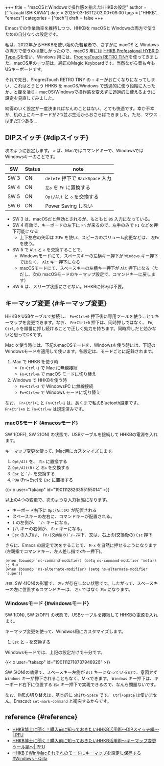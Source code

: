 +++
title = "macOSとWindowsで操作感を揃えたHHKBの設定"
author = ["Takaaki ISHIKAWA"]
date = 2025-03-16T12:03:00+09:00
tags = ["HHKB", "emacs"]
categories = ["tech"]
draft = false
+++

Emacsでの作業効率を維持しつつ、HHKBを macOSと Windowsの両方で使うための自分なりの設定です。  

私は、2022年からHHKBを使い始めた若輩者で、さすがに macOS と Windows の両方で使うのは厳しかったので、macOS 用には [HHKB Professional HYBRID Type-S](https://happyhackingkb.com/jp/products/hybrid%5Ftypes/)を使い、Windows 用には、[ProgresTouch RETRO TINY](https://pxaka.tokyo/blog/2020/1116-progrestouch-retro-tiny/)を使ってきました。macOS用の一つ前は、純正のMagic Keyboardです。当然ながら昔も今も USキーボードです。  

それで先日、ProgresTouch RETRO TINY の `↑` キーがお亡くなりになってしまい、これはとうとう HHKB を macOS/Windows で透過的に使う段階に入ったか、と腹を括り、macOS/Windowsで操作感を変えずに透過的に使えるように設定を見直してみました。  

納得のいく設定が一度決まればなんのことはない、とても快適です。幸か不幸か、机の上にキーボードが2つ並ぶ生活からおさらばできました。ただ、マウスはまだ2つある...  


## DIPスイッチ {#dipスイッチ}

次のように設定します。  `◇` は、Macではコマンドキーで、WindowsではWindowsキーのことです。  

| SW   | Status | note                        |
|------|--------|-----------------------------|
| SW 3 | ON     | `delete` 押下で `BackSpace` 入力 |
| SW 4 | ON     | `左◇` を `Fn` に置換する    |
| SW 5 | ON     | `Opt/Alt` と `◇` を交換する |
| SW 6 | ON     | Power Saving しない         |

-   SW 3 は、macOSだと無効とされるが、もともと `BS` 入力になっている。
-   SW 4 有効で、キーボードの左下に `Fn` が来るので、左手のみで `F1` などを押下可能になる  
    -   上下左右の矢印は `右Fn` を使い、スピーカのボリューム変更などは、 `左Fn` を使う。
-   SW 5 で `Alt` と `◇` を交換することで、  
    -   Windowsモードにて、スペースキーの左横キー押下が `Windows` キー押下ではなく、 `Alt` キー押下になる
    -   macOSモードにて、スペースキーの左横キー押下が `Alt` 押下になる（ただし、次の macOSモードのキーマップ設定で、コマンドキーに戻します）
-   SW 6 は、スリープ状態にさせない。HHKBに休みは不要。


## キーマップ変更 {#キーマップ変更}

HHKBをUSBケーブルで接続し、 `Fn+Ctrl+0` 押下後に専用ツールを使うことでキーマップを変更できます。なお、 `Fn+Ctrl+0` 押下は、同時押しではなく、 `Fn`, `Ctrl`, `0` を順番に押し続けることで正しく効力を持ちます。同時押しだと効かないと思ってOKです。  

Mac を使う時には、下記のmacOSモードを、Windowsを使う時には、下記のWindowsモードを適用して使います。各設定は、モードごとに記録されます。  

1.  Mac で HHKB を使う時  
    -   `Fn+Ctrl+1` で Mac に無線接続
    -   `Fn+Ctrl+m` で macOS モードに切り替え
2.  Windows で HHKBを使う時  
    -   `Fn+Ctrl+2` で WindowsPC に無線接続
    -   `Fn+Ctrl+w` で Windows モードに切り替え

なお、 `Fn+Ctrl+1` と `Fn+Ctrl+2` は、あくまで私のBluetooth設定です。 `Fn+Ctrl+m` と  `Fn+Ctrl+w` は規定済みです。  


### macOSモード {#macosモード}

SW 1(OFF), SW 2(ON) の状態で、USBケーブルを接続して HHKBの電源を入れます。  

キーマップ変更を使って、Mac用にカスタマイズします。  

1.  `Opt/Alt` を、 `右◇` に置換する
2.  `Opt/Alt(R)` と `右◇` を交換する
3.  `Esc` と `` `/~ `` を交換する
4.  `POW` (Fn+Esc)を `Esc` に置換する

{{< x user="takaxp" id="1901112826355155014" >}}  

以上の4つの変更で、次のような入力状態になります。  

-   キーボード右下に `Opt/Alt(R)` が配置される
-   スペースキーの左右に、コマンドキーが配置される。
-   `1` の左側が、 `` `/~ `` キーになる。
-   `|/\` キーの右側が、 `Esc` キーになる。
-   `Esc` の入力は、 ``Fn+(交換後の)`/~`` 押下、又は、右上の(交換後の) `Esc` 押下

さらに、Emacs の設定で次をすることで、 `M-x` を自然に押せるようになります(左親指でコマンドキー、左人差し指でxキー押下)。  

```emacs-lisp
(when (boundp 'ns-command-modifier) (setq ns-command-modifier 'meta)) ;; M-x
(when (boundp 'ns-alternate-modifier) (setq ns-alternate-modifier 'super))
```

`注意`: SW 4(ON)の影響で、 `左◇` が存在しない状態です。したがって、スペースキーの左に位置するコマンドキーは、 `左◇` ではなく `右◇` になります。  


### Windowsモード {#windowsモード}

SW 1(ON), SW 2(OFF) の状態で、USBケーブルを接続して HHKBの電源を入れます。  

キーマップ変更を使って、Windwos用にカスタマイズします。  

1.  `Esc` と `~` を交換する

Windowsモードでは、上記の設定だけで十分です。  

{{< x user="takaxp" id="1901112718737948926" >}}  

SW 5(ON)の効果で、スペースキー左側が `Alt` キーになっているので、意図せず `Windows` キーが押下されることもなく、M-xできます。 `Windows` キー押下は、キーボード右下に位置する `右◇` キー押下で実現できるので、なんら問題ないです。  

なお、IMEの切り替えは、基本的に `Shift+Space` です。 `Ctrl+Space` は使いません。Emacsの `set-mark-command` と衝突するからです。  


## reference {#reference}

-   [HHKB博士に聞く！購入前に知っておきたいHHKB活用術～DIPスイッチ編～ | PFU](https://happyhackingkb.com/jp/life/hhkb%5Flife25.html)
-   [HHKB博士に聞く！購入前に知っておきたいHHKB活用術～キーマップ変更ツール編～| PFU](https://happyhackingkb.com/jp/life/hhkb%5Flife26.html)
-   [HHKBでWin/Macそれぞれのモードにキーマップを設定し保存する #Windows - Qiita](https://qiita.com/amidoazuki/items/60173c7b08c8686bcbb9)
